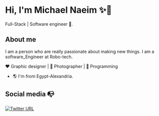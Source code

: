 # Hi, I'm Michael Naeim ✨👋

Full-Stack | Software engineer :robot:.

## About me 
I am a person who are really passionate about making new things.
I am a software_Engineer at Robo-tech.

:heart: Graphic designer | :black_heart: Photographer | :blue_heart: Programming

- :earth_americas: I'm from Egypt-Alexandria.


## Social media :mailbox_with_no_mail:

[![Twitter URL](https://img.shields.io/twitter/url?color=%230072b1&label=connect&logo=linkedin&logoColor=%230072b1&style=flat-square&url=https%3A%2F%2Fwww.linkedin.com%2Fin%2Falejandro-ramirez-ciceros%2F)](https://www.linkedin.com/in/michael-naeim-746870205/)
